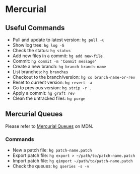 # Mercurial

## Useful Commands
* Pull and update to latest version: `hg pull -u`
* Show log tree: `hg log -G`
* Check the status: `hg status`
* Add new files in a commit: `hg add new-file`
* Commit: `hg commit -m 'Commit message'`
* Create a new branch: `hg branch branch-name`
* List branches: `hg branches`
* Checkout to the branch/version: `hg co branch-name-or-rev`
* Reset to current version: `hg revert -a`
* Go to previous version: `hg strip -r .`
* Apply a commit: `hg graft rev`
* Clean the untracked files: `hg purge`

## Mercurial Queues

Please refer to [Mercurial Queues][mdn-mercurial-queues] on MDN.

### Commands
* New a patch file: `hg patch-name.patch`
* Export patch file: `hg export > ~/path/to/patch-name.patch`
* Import patch file: `hg qimport ~/path/to/patch-name.patch`
* Check the queues: `hg qseries -s -v`

[mdn-mercurial-queues]: https://developer.mozilla.org/en-US/docs/Mozilla/Mercurial/Queues
